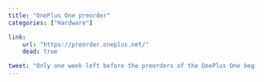 ```yaml
---
title: "OnePlus One preorder"
categories: ["Hardware"]

link:
    url: "https://preorder.oneplus.net/"
    dead: true

tweet: "Only one week left before the preorders of the OnePlus One begin!"
---
```

